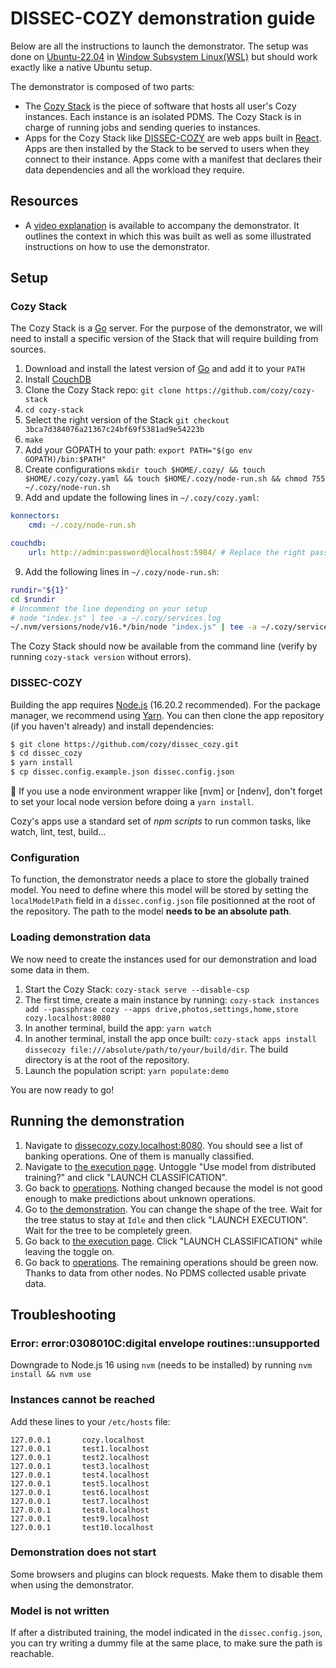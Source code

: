 # DISSEC-COZY demonstration guide

Below are all the instructions to launch the demonstrator.
The setup was done on [Ubuntu-22.04](https://ubuntu.com/download) in [Window Subsystem Linux(WSL)](https://learn.microsoft.com/en-us/windows/wsl/install) but should work exactly like a native Ubuntu setup.

The demonstrator is composed of two parts:

- The [Cozy Stack](https://github.com/cozy/cozy-stack) is the piece of software that hosts all user's Cozy instances. Each instance is an isolated PDMS. The Cozy Stack is in charge of running jobs and sending queries to instances.
- Apps for the Cozy Stack like [DISSEC-COZY](./README.md) are web apps built in [React](https://react.dev/). Apps are then installed by the Stack to be served to users when they connect to their instance. Apps come with a manifest that declares their data dependencies and all the workload they require.

## Resources

- A [video explanation](https://clipchamp.com/watch/7vsaYZyPEDa) is available to accompany the demonstrator. It outlines the context in which this was built as well as some illustrated instructions on how to use the demonstrator.

## Setup

### Cozy Stack

The Cozy Stack is a [Go](https://go.dev/) server.
For the purpose of the demonstrator, we will need to install a specific version of the Stack that will require building from sources.

1. Download and install the latest version of [Go](https://go.dev/doc/install) and add it to your `PATH`
2. Install [CouchDB](https://docs.couchdb.org/en/stable/install/index.html)
3. Clone the Cozy Stack repo: `git clone https://github.com/cozy/cozy-stack`
3. `cd cozy-stack`
5. Select the right version of the Stack `git checkout 3bca7d384076a21367c24bf69f5381ad9e54223b`
6. `make`
7. Add your GOPATH to your path: `export PATH="$(go env GOPATH)/bin:$PATH"`
8. Create configurations `mkdir touch $HOME/.cozy/ && touch $HOME/.cozy/cozy.yaml && touch $HOME/.cozy/node-run.sh && chmod 755 ~/.cozy/node-run.sh`
9. Add and update the following lines in `~/.cozy/cozy.yaml`: 
```yaml
konnectors:
    cmd: ~/.cozy/node-run.sh

couchdb:
    url: http://admin:password@localhost:5984/ # Replace the right password
```
9. Add the following lines in `~/.cozy/node-run.sh`:
```sh
rundir="${1}"
cd $rundir
# Uncomment the line depending on your setup
# node "index.js" | tee -a ~/.cozy/services.log
~/.nvm/versions/node/v16.*/bin/node "index.js" | tee -a ~/.cozy/services.log
```


The Cozy Stack should now be available from the command line (verify by running `cozy-stack version` without errors).

### DISSEC-COZY

Building the app requires [Node.js](https://nodejs.org/en) (16.20.2 recommended). For the package manager, we recommend using [Yarn](https://classic.yarnpkg.com/lang/en/docs/install/#windows-stable).
You can then clone the app repository (if you haven't already) and install dependencies:

```sh
$ git clone https://github.com/cozy/dissec_cozy.git
$ cd dissec_cozy
$ yarn install
$ cp dissec.config.example.json dissec.config.json
```

:pushpin: If you use a node environment wrapper like [nvm] or [ndenv], don't forget to set your local node version before doing a `yarn install`.

Cozy's apps use a standard set of _npm scripts_ to run common tasks, like watch, lint, test, build…

### Configuration

To function, the demonstrator needs a place to store the globally trained model.
You need to define where this model will be stored by setting the `localModelPath` field in a `dissec.config.json` file positionned at the root of the repository.
The path to the model **needs to be an absolute path**.

### Loading demonstration data

We now need to create the instances used for our demonstration and load some data in them.

1. Start the Cozy Stack: `cozy-stack serve --disable-csp`
2. The first time, create a main instance by running: `cozy-stack instances add --passphrase cozy --apps drive,photos,settings,home,store cozy.localhost:8080`
2. In another terminal, build the app: `yarn watch`
3. In another terminal, install the app once built: `cozy-stack apps install dissecozy file:///absolute/path/to/your/build/dir`. The build directory is at the root of the repository.
4. Launch the population script: `yarn populate:demo`

You are now ready to go!

## Running the demonstration

1. Navigate to [dissecozy.cozy.localhost:8080](http://dissecozy.cozy.localhost:8080). You should see a list of banking operations. One of them is manually classified.
2. Navigate to [the execution page](http://dissecozy.cozy.localhost:8080/#/execution). Untoggle "Use model from distributed training?" and click "LAUNCH CLASSIFICATION".
3. Go back to [operations](http://dissecozy.cozy.localhost:8080). Nothing changed because the model is not good enough to make predictions about unknown operations.
4. Go to [the demonstration](http://dissecozy.cozy.localhost:8080/#/demonstration). You can change the shape of the tree. Wait for the tree status to stay at `Idle` and then click "LAUNCH EXECUTION". Wait for the tree to be completely green.
5. Go back to [the execution page](http://dissecozy.cozy.localhost:8080/#/execution). Click "LAUNCH CLASSIFICATION" while leaving the toggle on.
6. Go back to [operations](http://dissecozy.cozy.localhost:8080). The remaining operations should be green now. Thanks to data from other nodes. No PDMS collected usable private data.

## Troubleshooting

### Error: error:0308010C:digital envelope routines::unsupported

Downgrade to Node.js 16 using `nvm` (needs to be installed) by running `nvm install && nvm use`

### Instances cannot be reached

Add these lines to your `/etc/hosts` file:

```
127.0.0.1       cozy.localhost
127.0.0.1       test1.localhost
127.0.0.1       test2.localhost
127.0.0.1       test3.localhost
127.0.0.1       test4.localhost
127.0.0.1       test5.localhost
127.0.0.1       test6.localhost
127.0.0.1       test7.localhost
127.0.0.1       test8.localhost
127.0.0.1       test9.localhost
127.0.0.1       test10.localhost
```

### Demonstration does not start

Some browsers and plugins can block requests. Make them to disable them when using the demonstrator.

### Model is not written

If after a distributed training, the model indicated in the `dissec.config.json`, you can try writing a dummy file at the same place, to make sure the path is reachable.